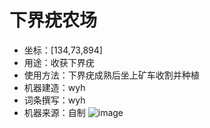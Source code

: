 # 下界疣农场
- 坐标：[134,73,894]
- 用途：收获下界疣
- 使用方法：下界疣成熟后坐上矿车收割并种植
- 机器建造：wyh
- 词条撰写：wyh
- 机器来源：自制
![image](https://github.com/user-attachments/assets/2adf72dd-4633-46f4-b6ca-630a676e2bcc)
